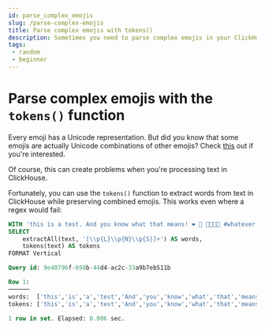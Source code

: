 ```yaml
---
id: parse_complex_emojis
slug: /parse-complex-emojis
title: Parse complex emojis with tokens()
description: Sometimes you need to parse complex emojis in your ClickHouse queries. Here's how to do that with the ClickHouse tokens() function.
tags: 
 - random
 - beginner
---
```


# Parse complex emojis with the `tokens()` function

Every emoji has a Unicode representation. But did you know that some emojis are actually Unicode combinations of other emojis? Check [this](https://unicode.org/emoji/charts/emoji-zwj-sequences.html) out if you're interested.

Of course, this can create problems when you're processing text in ClickHouse.

Fortunately, you can use the `tokens()` function to extract words from text in ClickHouse while preserving combined emojis. This works even where a regex would fail:

```sql
WITH 'this is a test. And you know what that means! ❤️ 🤯 👨‍👨‍👧‍👦 #whatever @text' AS text
SELECT
    extractAll(text, '[\\p{L}\\p{N}\\p{S}]+') AS words,
    tokens(text) AS tokens
FORMAT Vertical

Query id: 9e40796f-698b-44d4-ac2c-33a9b7eb511b

Row 1:
──────
words:  ['this','is','a','test','And','you','know','what','that','means','❤','🤯','👨','👨','👧','👦','whatever','text']
tokens: ['this','is','a','test','And','you','know','what','that','means','❤️','🤯','👨‍👨‍👧‍👦','whatever','text']

1 row in set. Elapsed: 0.006 sec.
```